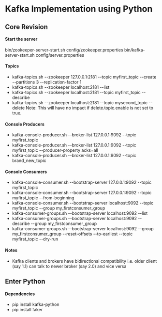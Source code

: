 # Kafka Implementation using Python

## Core Revision

#### Start the server
bin/zookeeper-server-start.sh config/zookeeper.properties
bin/kafka-server-start.sh config/server.properties

#### Topics
* kafka-topics.sh --zookeeper 127.0.0.1:2181 --topic myfirst_topic --create --partitions 3 --replication-factor 1
* kafka-topics.sh --zookeeper localhost:2181 --list
* kafka-topics.sh --zookeeper localhost:2181 --topic myfirst_topic --describe
* kafka-topics.sh --zookeeper localhost:2181 --topic mysecond_topic --delete
Note: This will have no impact if delete.topic.enable is not set to true.

#### Console Producers
* kafka-console-producer.sh --broker-list 127.0.0.1:9092 --topic myfirst_topic
* kafka-console-producer.sh --broker-list 127.0.0.1:9092 --topic myfirst_topic --producer-property acks=all
* kafka-console-producer.sh --broker-list 127.0.0.1:9092 --topic brand_new_topic

#### Console Consumers
* kafka-console-consumer.sh --bootstrap-server 127.0.0.1:9092 --topic myfirst_topic
* kafka-console-consumer.sh --bootstrap-server 127.0.0.1:9092 --topic myfirst_topic --from-beginning
* kafka-console-consumer.sh --bootstrap-server localhost:9092 --topic myfirst_topic --group my_firstconsumer_group
* kafka-consumer-groups.sh --bootstrap-server localhost:9092 --list
* kafka-consumer-groups.sh --bootstrap-server localhost:9092 --describe --group my_firstconsumer_group
* kafka-consumer-groups.sh --bootstrap-server localhost:9092 --group my_firstconsumer_group --reset-offsets --to-earliest --topic myfirst_topic --dry-run

#### Notes
* Kafka clients and brokers have bidirectional compatibility
i.e. older client (say 1.1) can talk to newer broker (say 2.0) and vice versa


## Enter Python

#### Dependencies

* pip install kafka-python
* pip install faker